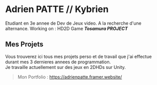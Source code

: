 # Adrien PATTE // Kybrien
Etudiant en 3e annee de Dev de Jeux video.
A la recherche d'une alternance.
Working on : HD2D Game ***Tosamura PROJECT***

## Mes Projets
Vous trouverez ici tous mes projets perso et de travail que j'ai effectue durant mes 3 dernieres annees de programmation.    
Je travaille actuellement sur des jeux en 2DHDs sur Unity.   
> Mon Portfolio : https://adrienpatte.framer.website/






<!--
**Kybrien/Kybrien** is a ✨ _special_ ✨ repository because its `README.md` (this file) appears on your GitHub profile.

Here are some ideas to get you started:

- 🔭 I’m currently working on ...
- 🌱 I’m currently learning ...
- 👯 I’m looking to collaborate on ...
- 🤔 I’m looking for help with ...
- 💬 Ask me about ...
- 📫 How to reach me: ...
- 😄 Pronouns: ...
- ⚡ Fun fact: ...
-->
